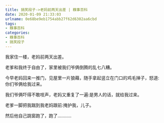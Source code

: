 ```yaml
---
title: 搞笑段子->老妈前两天出差 | 糗事百科
date: 2020-01-09 21:33:03
urlname: 0e68be9eb1754abb27f62d6302aa6cbd
tags: 
- 糗事百科
categories:
- 糗事百科
- 搞笑段子
---
```

我家住一楼，老妈前两天出差。

老爹和我终于自由了，家里被我们爷俩倒腾的乱七八糟。

今早老妈回来一推门，见屋里一片狼藉，随手拿起竖立在门口的鸡毛掸子，怒道:你们爷俩给我过来。

我们爷俩吓得不敢吱声，老妈又重复了一遍:是男人的话，就给我过来。

老爹一脚把我踹到我老妈跟前:掩护我，儿子。

然后他自己跳窗跑了，跑了...........


